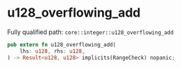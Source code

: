 # u128_overflowing_add

Fully qualified path: `core::integer::u128_overflowing_add`

```rust
pub extern fn u128_overflowing_add(
    lhs: u128, rhs: u128,
) -> Result<u128, u128> implicits(RangeCheck) nopanic;
```

